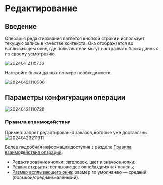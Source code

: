 # Редактирование

## Введение

Операция редактирования является кнопкой строки и использует текущую запись в качестве контекста. Она отображается во всплывающем окне, где пользователи могут настраивать блоки данных по своему усмотрению.

![20240412115736](https://static-docs.nocobase.com/20240412115736.png)

Настройте блоки данных по мере необходимости.

![20240421110538](https://static-docs.nocobase.com/20240421110538.png)

## Параметры конфигурации операции

![20240421110728](https://static-docs.nocobase.com/20240421110728.png)

### Правила взаимодействия

Пример: запрет редактирования заказов, которые уже доставлены.
![20240423211911](https://static-docs.nocobase.com/20240423211911.png)

Более подробная информация доступна в разделе [Правила взаимодействия операций](/handbook/ui/actions/action-settings/linkage-rule).

- [Редактирование кнопки](/handbook/ui/actions/action-settings/edit-button): заголовок, цвет и значок кнопки;
- [Режим открытия](/handbook/ui/actions/action-settings/open-mode): всплывающее окно/выдвижная панель;
- [Размер всплывающего окна](/handbook/ui/actions/action-settings/popup-size): размер по умолчанию — средний (большой/средний/маленький).
